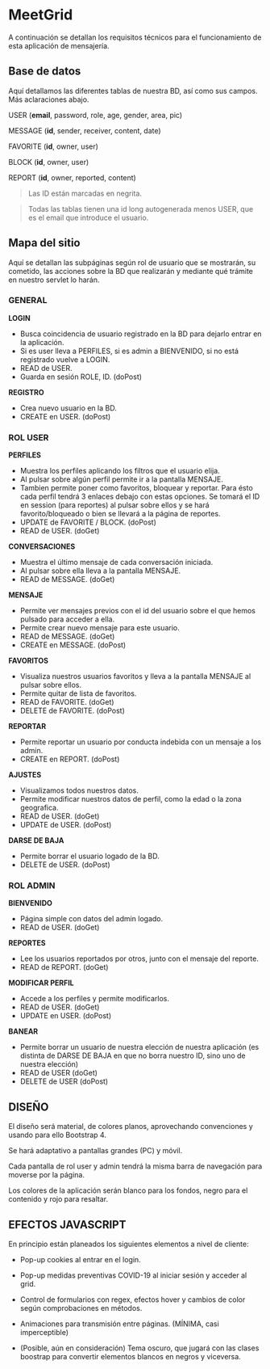 # MeetGrid

A continuación se detallan los requisitos técnicos para el funcionamiento de esta aplicación de mensajería.


## Base de datos

Aquí detallamos las diferentes tablas de nuestra BD, así como sus campos. Más aclaraciones abajo.

USER (**email**, password, role, age, gender, area, pic)

MESSAGE (**id**, sender, receiver, content, date)

FAVORITE (**id**, owner, user)

BLOCK (**id**, owner, user)

REPORT (**id**, owner, reported, content)

>Las ID están marcadas en negrita.

>Todas las tablas tienen una id long autogenerada menos USER, que es el email que introduce el usuario.

## Mapa del sitio

Aquí se detallan las subpáginas según rol de usuario que se mostrarán, su cometido, las acciones sobre la BD que realizarán y mediante qué trámite en nuestro servlet lo harán.

### GENERAL

**LOGIN**
* Busca coincidencia de usuario registrado en la BD para dejarlo entrar en la aplicación.
* Si es user lleva a PERFILES, si es admin a BIENVENIDO, si no está registrado vuelve a LOGIN.
* READ de USER.
* Guarda en sesión ROLE, ID. (doPost)

**REGISTRO** 
* Crea nuevo usuario en la BD.
* CREATE en USER. (doPost)


### ROL USER

**PERFILES**
* Muestra los perfiles aplicando los filtros que el usuario elija.
* Al pulsar sobre algún perfil permite ir a la pantalla MENSAJE. 
* Tambien permite poner como favoritos, bloquear y reportar. Para ésto cada perfil tendrá 3 enlaces debajo con estas opciones. Se tomará el ID en session (para reportes) al pulsar sobre ellos y se hará favorito/bloqueado o bien se llevará a la página de reportes.
* UPDATE de FAVORITE / BLOCK. (doPost)
* READ de USER. (doGet)

**CONVERSACIONES** 
* Muestra el último mensaje de cada conversación iniciada.
* Al pulsar sobre ella lleva a la pantalla MENSAJE. 
* READ de MESSAGE. (doGet)

**MENSAJE**
* Permite ver mensajes previos con el id del usuario sobre el que hemos pulsado para acceder a ella.
* Permite crear nuevo mensaje para este usuario.
* READ de MESSAGE. (doGet)
* CREATE en MESSAGE. (doPost)

**FAVORITOS**
* Visualiza nuestros usuarios favoritos y lleva a la pantalla MENSAJE al pulsar sobre ellos.
* Permite quitar de lista de favoritos.
* READ de FAVORITE. (doGet)
* DELETE de FAVORITE. (doPost)

**REPORTAR**
* Permite reportar un usuario por conducta indebida con un mensaje a los admin.
* CREATE en REPORT. (doPost)

**AJUSTES**
* Visualizamos todos nuestros datos.
* Permite modificar nuestros datos de perfil, como la edad o la zona geografica.
* READ de USER. (doGet)
* UPDATE de USER. (doPost)

**DARSE DE BAJA**
* Permite borrar el usuario logado de la BD.
* DELETE de USER. (doPost)

### ROL ADMIN

**BIENVENIDO**
* Página simple con datos del admin logado.
* READ de USER. (doGet)

**REPORTES**
* Lee los usuarios reportados por otros, junto con el mensaje del reporte.
* READ de REPORT. (doGet)

**MODIFICAR PERFIL**
* Accede a los perfiles y permite modificarlos.
* READ de USER. (doGet)
* UPDATE en USER. (doPost)

**BANEAR**
* Permite borrar un usuario de nuestra elección de nuestra aplicación (es distinta de DARSE DE BAJA en que no borra nuestro ID, sino uno de nuestra elección)
* READ de USER (doGet)
* DELETE de USER (doPost)

## DISEÑO

El diseño será material, de colores planos, aprovechando convenciones y usando para ello Bootstrap 4.

Se hará adaptativo a pantallas grandes (PC) y móvil.

Cada pantalla de rol user y admin tendrá la misma barra de navegación para moverse por la página.

Los colores de la aplicación serán blanco para los fondos, negro para el contenido y rojo para resaltar.

## EFECTOS JAVASCRIPT
En principio están planeados los siguientes elementos a nivel de cliente:

* Pop-up cookies al entrar en el login.

* Pop-up medidas preventivas COVID-19 al iniciar sesión y acceder al grid.

* Control de formularios con regex, efectos hover y cambios de color según comprobaciones en métodos.

* Animaciones para transmisión entre páginas. (MÍNIMA, casi imperceptible)

* (Posible, aún en consideración) Tema oscuro, que jugará con las clases boostrap para convertir elementos blancos en negros y viceversa.
